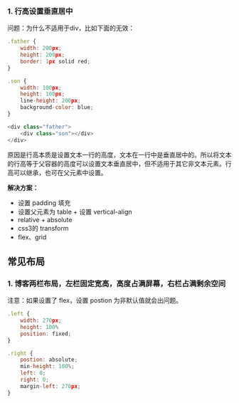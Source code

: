 ### 1. 行高设置垂直居中

问题：为什么不适用于div，比如下面的无效：

```js
.father {
    width: 200px;
    height: 200px;
    border: 1px solid red;
}

.son {
    width: 100px;
    height: 100px;
    line-height: 200px;
    background-color: blue;
}

<div class="father">
	<div class="son"></div>
</div>
```

原因是行高本质是设置文本一行的高度，文本在一行中是垂直居中的。所以将文本的行高等于父容器的高度可以设置文本垂直居中，但不适用于其它非文本元素。行高可以继承，也可在父元素中设置。

**解决方案：**

* 设置 padding 填充
* 设置父元素为 table + 设置 vertical-align
* relative + absolute
* css3的 transform
* flex、grid



## 常见布局

### 1. 博客两栏布局，左栏固定宽高，高度占满屏幕，右栏占满剩余空间

注意：如果设置了 flex，设置 postion 为非默认值就会出问题。

```js
.left {
	width: 270px;
    height: 100%
    position: fixed;
}

.right {
    postion: absolute;
    min-height: 100%;
    left: 0;
    right: 0;
    margin-left: 270px;
}
```

